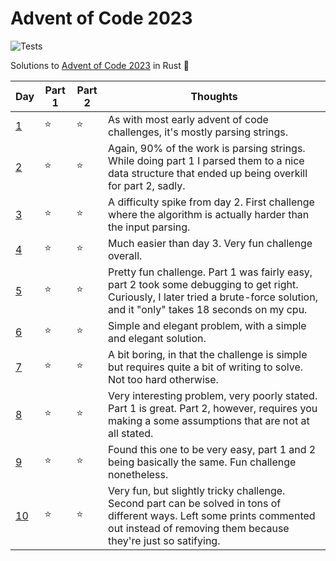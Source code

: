
# Advent of Code 2023
![Tests](https://github.com/pedrofgodinho/advent_of_code23/actions/workflows/rust.yml/badge.svg)

Solutions to [Advent of Code 2023](https://adventofcode.com/2023) in Rust 🎄


| Day                          | Part 1 | Part 2 | Thoughts
|------------------------------|--------|--------|----------
| [1](src/solutions/day1.rs)   |   ⭐   |   ⭐   | As with most early advent of code challenges, it's mostly parsing strings. 
| [2](src/solutions/day2.rs)   |   ⭐   |   ⭐   | Again, 90% of the work is parsing strings. While doing part 1 I parsed them to a nice data structure that ended up being overkill for part 2, sadly. 
| [3](src/solutions/day3.rs)   |   ⭐   |   ⭐   | A difficulty spike from day 2. First challenge where the algorithm is actually harder than the input parsing. 
| [4](src/solutions/day4.rs)   |   ⭐   |   ⭐   | Much easier than day 3. Very fun challenge overall. 
| [5](src/solutions/day5.rs)   |   ⭐   |   ⭐   | Pretty fun challenge. Part 1 was fairly easy, part 2 took some debugging to get right. Curiously, I later tried a brute-force solution, and it "only" takes 18 seconds on my cpu. 
| [6](src/solutions/day6.rs)   |   ⭐   |   ⭐   | Simple and elegant problem, with a simple and elegant solution.
| [7](src/solutions/day7.rs)   |   ⭐   |   ⭐   | A bit boring, in that the challenge is simple but requires quite a bit of writing to solve. Not too hard otherwise. 
| [8](src/solutions/day8.rs)   |   ⭐   |   ⭐   | Very interesting problem, very poorly stated. Part 1 is great. Part 2, however, requires you making a some assumptions that are not at all stated. 
| [9](src/solutions/day9.rs)   |   ⭐   |   ⭐   | Found this one to be very easy, part 1 and 2 being basically the same. Fun challenge nonetheless.
| [10](src/solutions/day10.rs) |   ⭐   |   ⭐   | Very fun, but slightly tricky challenge. Second part can be solved in tons of different ways. Left some prints commented out instead of removing them because they're just so satifying.
